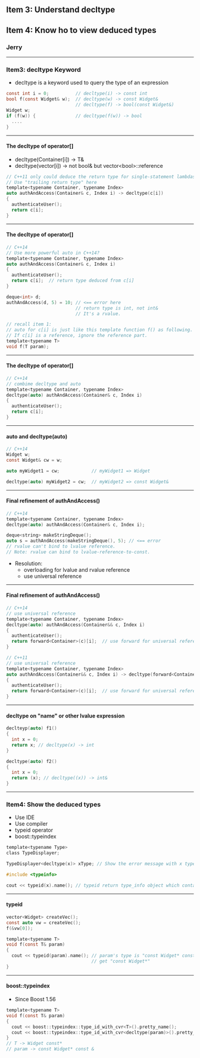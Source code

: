 
## Item 3: Understand decltype
## Item 4: Know ho to view deduced types

### Jerry

---

### Item3: decltype Keyword
* decltype is a keyword used to query the type of an expression

``` c
const int i = 0;          // decltype(i) -> const int
bool f(const Widget& w);  // decltype(w) -> const Widget&
                          // decltype(f) -> bool(const Widget&)
Widget w;
if (f(w)) {               // decltype(f(w)) -> bool
  ....
}
```

----

#### The decltype of operator[]

* decltype(Container<T>[i]) -> T&
* decltype(vector<bool>[i]) -> not bool& but vector&lt;bool&gt;::reference

``` c
// C++11 only could deduce the return type for single-statement lambdas.
// Use "trailing return type" here
template<typename Container, typename Index>
auto authAndAccess(Container& c, Index i) -> decltype(c[i])
{
  authenticateUser();
  return c[i];
}
```

----

#### The decltype of operator[]
``` c
// C++14
// Use more powerful auto in C++14?
template<typename Container, typename Index>
auto authAndAccess(Container& c, Index i)
{
  authenticateUser();
  return c[i];  // return type deduced from c[i]
}

deque<int> d;
authAndAccess(d, 5) = 10; // <== error here
                          // return type is int, not int&
                          // It's a rvalue.
```

``` c
// recall item 1:
// auto for c[i] is just like this template function f() as following.
// If c[i] is a reference, ignore the reference part.
template<typename T>
void f(T param);
```

----

#### The decltype of operator[]
``` c
// C++14
// combime decltype and auto
template<typename Container, typename Index>
decltype(auto) authAndAccess(Container& c, Index i)
{
  authenticateUser();
  return c[i];
}
```

----

#### auto and decltype(auto)
``` c
// C++14
Widget w;
const Widget& cw = w;

auto myWidget1 = cw;            // myWidget1 => Widget

decltype(auto) myWidget2 = cw;  // myWidget2 => const Widget&
```

----

#### Final refinement of authAndAccess()
``` c
// C++14
template<typename Container, typename Index>
decltype(auto) authAndAccess(Container& c, Index i);

deque<string> makeStringDeque();
auto s = authAndAccess(makeStringDeque(), 5); // <== error
// rvalue can't bind to lvalue reference.
// Note: rvalue can bind to lvalue-reference-to-const.
```
* Resolution:
  * overloading for lvalue and rvalue reference
  * use universal reference

----

#### Final refinement of authAndAccess()
``` c
// C++14
// use universal reference
template<typename Container, typename Index>
decltype(auto) authAndAccess(Container&& c, Index i)
{
  authenticateUser();
  return forward<Container>(c)[i];  // use forward for universal reference
}
```
``` c
// C++11
// use universal reference
template<typename Container, typename Index>
auto authAndAccess(Container&& c, Index i) -> decltype(forward<Container>(c)[i])
{
  authenticateUser();
  return forward<Container>(c)[i];  // use forward for universal reference
}
```

----

#### decltype on "name" or other lvalue expression

``` c
declteyp(auto) f1()
{
  int x = 0;
  return x; // decltype(x) -> int
}

decltype(auto) f2()
{
  int x = 0;
  return (x); // decltype((x)) -> int&
}
```

---

### Item4: Show the deduced types
* Use IDE
* Use compiler
* typeid operator
* boost::typeindex

``` c
template<typename Type>
class TypeDisplayer;

TypeDisplayer<decltype(x)> xType; // Show the error message with x type.
```

``` c
#include <typeinfo>

cout << typeid(x).name(); // typeid return type_info object which contains type info.
```

----

#### typeid
``` c
vector<Widget> createVec();
const auto vw = createVec();
f(&vw[0]);

template<typename T>
void f(const T& param)
{
  cout << typeid(param).name(); // param's type is "const Widget* const &" but
                                // get "const Widget*"
}
```

----

#### boost::typeindex
* Since Boost 1.56
``` c
template<typename T>
void f(const T& param)
{
  cout << boost::typeindex::type_id_with_cvr<T>().pretty_name();
  cout << boost::typeindex::type_id_with_cvr<decltype(param)>().pretty_name();
}
// T -> Widget const*
// param -> const Widget* const &
```
